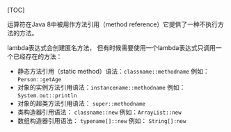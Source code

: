 [TOC]

运算符在Java 8中被用作方法引用（method reference）它提供了一种不执行方法的方法。

lambda表达式会创建匿名方法， 但有时候需要使用一个lambda表达式只调用一个已经存在的方法：
+ 静态方法引用（static method）语法：`classname::methodname` 例如：`Person::getAge`
+ 对象的实例方法引用语法：`instancename::methodname` 例如：`System.out::println`
+ 对象的超类方法引用语法： `super::methodname`
+ 类构造器引用语法： `classname::new` 例如：`ArrayList::new`
+ 数组构造器引用语法： `typename[]::new` 例如： `String[]:new`
